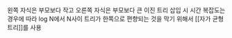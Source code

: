 왼쪽 자식은 부모보다 작고 오른쪽 자식은 부모보다 큰 이진 트리
삽입 시 시간 복잡도는 경우에 따라 log N에서 N사이
트리가 한쪽으로 편향되는 것을 막기 위해서 [[자가 균형 트리]]를 사용
